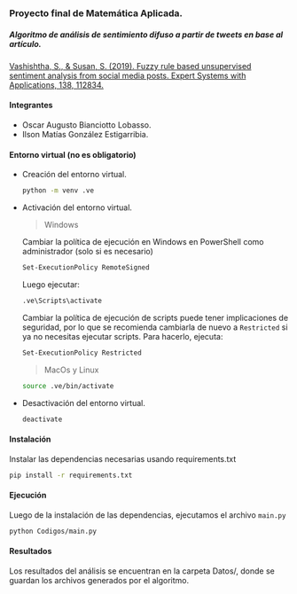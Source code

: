 ### Proyecto final de Matemática Aplicada.
##### Algoritmo de análisis de sentimiento difuso a partir de tweets en base al artículo.
  
[Vashishtha, S., & Susan, S. (2019). Fuzzy rule based unsupervised sentiment analysis from social media posts. Expert Systems with Applications, 138, 112834.](http://www.researchgate.net/profile/Srishti-Vashishtha-2/publication/334622166_Fuzzy_Rule_based_Unsupervised_Sentiment_Analysis_from_Social_Media_Posts/links/5ece42174585152945149e5b/Fuzzy-Rule-based-Unsupervised-Sentiment-Analysis-from-Social-Media-Posts.pdf "Vashishtha, S., & Susan, S. (2019). Fuzzy rule based unsupervised sentiment analysis from social media posts. Expert Systems with Applications, 138, 112834.")
#### Integrantes
- Oscar Augusto Bianciotto Lobasso.
- Ilson Matías González Estigarribia.

#### Entorno virtual (no es obligatorio)
- Creación del entorno virtual.
    ```bash
    python -m venv .ve
    ```

- Activación del entorno virtual.
    > Windows
    
    Cambiar la política de ejecución en Windows en PowerShell como administrador (solo si es necesario)
    ```bash
    Set-ExecutionPolicy RemoteSigned
    ```
    Luego ejecutar:
    ```bash
    .ve\Scripts\activate
    ```
    Cambiar la política de ejecución de scripts puede tener implicaciones de seguridad, por lo que se recomienda cambiarla de nuevo a `Restricted` si ya no necesitas ejecutar scripts. Para hacerlo, ejecuta:
    ```bash
    Set-ExecutionPolicy Restricted
    ```
    > MacOs y Linux
    ```bash
    source .ve/bin/activate
    ```
- Desactivación del entorno virtual.
    ```bash
    deactivate
    ```

#### Instalación
Instalar las dependencias necesarias usando requirements.txt
```bash
pip install -r requirements.txt
```
#### Ejecución
Luego de la instalación de las dependencias, ejecutamos el archivo `main.py`
```bash
python Codigos/main.py
```

#### Resultados
Los resultados del análisis se encuentran en la carpeta Datos/, donde se guardan los archivos generados por el algoritmo.